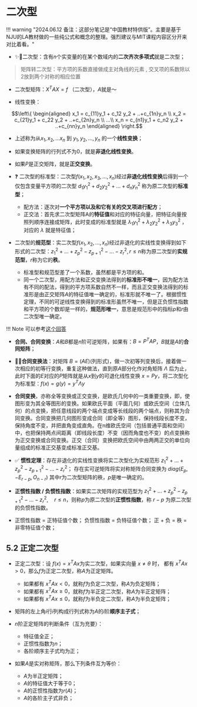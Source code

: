 # 二次型

!!! warning "2024.06.12 备注：这部分笔记是“中国教材特供版”。主要是基于NJU的LA教材做的一些纯公式和概念的整理。强烈建议与MIT课程内容区分开来对比着看。"

- ✨🌟二次型：含有$n$个实变量的在某个数域内的**二次齐次多项式**就是二次型；
> 矩阵转二次型：平方项的系数直接做成主对角线的元素 , 交叉项的系数除以2放到两个对称的相应位置
- 二次型矩阵：$X^T A X = f$ （二次型），$A$就是～

- 线性变换：

$$\left\{ \begin{aligned}  x_1 = c_{11}y_1 + c_12 y_2 + ..+c_{1n}y_n \\ x_2 = c_{21}y_1 + c_22 y_2 + ..+c_{2n}y_n \\ ...\\ x_n = c_{n1}y_1 + c_n2 y_2 + ..+c_{nn}y_n   \end{aligned} \right.$$

- 上述称为从$x_1, x_2,...x_n$ 到 $y_1, y_2, ..., y_n$ 的一个**线性变换**；

- 如果变换矩阵的行列式不为0，就是**非退化线性变换**。
- 如果$P$是正交矩阵，就是**正交变换**。
- ❓ 二次型的标准型：二次型$f(x_1, x_2, x_3,...,x_n)$经过**非退化线性变换**后得到一个仅包含变量平方项的二次型 $d_1 y^{2}_{1} + d_2 y^{2}_2 + ... + d_n y^{2}_n$ 称为原二次型的**标准型**；
    - 配方法：逐次对**一个平方项以及和它有关的交叉项进行配方**；
    - 正交法：首先求二次型矩阵A的**特征值**和对应的特征向量，把特征向量按照列顺序连接成矩阵，此时变成的标准型就是 $\lambda_1 y^2_{1} + \lambda_2 y^2_{2} +\lambda_3 y^2_{3}$ ，对应的 $\lambda$ 就是特征值； 
- 二次型的**规范型**：实二次型$f(x_1, x_2, ..., x_n )$经过非退化的实线性变换得到如下形式的二次型：$z^{2}_1 + ... + z^{2}_p - z^{2}_{p+1} - ... - z^{2}_r , r \leq n$称为原二次型的**实规范型**，$r$称为它的**秩**。
    - 标准型和规范型差了一个系数，虽然都是平方项的和。
    - 同一个二次型，用配方法和正交变换法得到的**标准形不唯一**，因为配方法有不同的配法，得到的平方项系数自然不一样，而且正交变换法得到的标准形是由正交矩阵$A$的特征值唯一确定的，标准形就不唯一了。根据惯性定理，不同的可逆线性变换得到的标准形虽然不唯一，但是正负惯性指数和平方项的个数却是一样的，**规范形唯一**，意思是规范形中的指标$p$和$r$由二次型唯一确定。

!!! Note
    可以参考[这个回答](https://www.zhihu.com/question/63417645/answer/2480199249)
- **合同、合同变换**：$A$和$B$都是$n$阶可逆矩阵，如果有：$B = P^T  A P$，$B$就是$A$的**合同矩阵**；
- 🌟🌟**合同变换法**：对矩阵 $B = (A E)$(列形式)，做一次初等列变换后，接着做一次相应的初等行变换，重复这种做法，直到原$A$部分化作对角矩阵 $\Lambda$ 后为止，此时下面的$E$对应的$P$矩阵就是从$x$到$y$的可退化线性变换 $x = Py$，将二次型化为标准型：$f(x) = g(y) = y^T \Lambda y$

- **合同变换**，亦称全等变换或正交变换，是欧氏几何中的一类重要变换，即，使图形变为其全等图形的变换。如果欧氏平面（平面几何）或欧氏空间（立体几何）的点变换，把任意线段的两个端点变成等长线段的两个端点，则称其为合同变换。合同变换把几何图形变成合同（即全等）图形，保持线段长度不变，保持角度不变，并把直角变成直角。在n维欧氏空间（包括普通平面和空间）中，也把保持两点间距离（即线段长度）不变（因而角度也不变）的点变换称为正交变换或合同变换。正交（合同）变换把欧氏空间中由两两正交的单位向量组成的标准正交基变成标准正交基。

- ✅ **惯性定理**：存在非退化的实线性变换将实二次型化为实规范形 $z^{2}_1 + ... + z^{2}_p - z^{2}_{p+1} - ... - z^{2}_r$； 存在实可逆矩阵将实对称矩阵合同变换为 $diag(E_p, - E_{r - p}, O_{n-r})$ 其中$r$为二次型矩阵的秩，$p$是唯一确定的。


- **正惯性指数 / 负惯性指数**：如果实二次矩阵的实规范型为 $z^{2}_1 + ... + z^{2}_p - z^{2}_{p+1} - ... - z^{2}_r, \hspace{12pt} r \leq n$，则称$p$为原二次型的**正惯性指数**，称 $r - p$ 为原二次型的负惯性指数。

- 正惯性指数 = 正特征值个数； 负惯性指数 = 负特征值个数； 正 + 负 = 秩 = 非零特征值个数；


## 5.2 正定二次型


- 正定二次型：设 $f(x) = x^T Ax$为实二次型，如果实向量 $x \neq \theta$ 时， 都有 $x^T Ax > 0$，那么$f$为正定二次型，称$A$为正定矩阵。
    - 如果都有 $x^T Ax < 0$，就称$f$为负定二次型，称$A$为负定矩阵；
    - 如果都有 $x^T Ax \geq 0$，就称$f$为半正定二次型，称$A$为半正定矩阵；
    - 如果都有 $x^T Ax \leq 0$，就称$f$为半负定二次型，称$A$为半负定矩阵；

- 矩阵的左上角$i$行$i$列构成行列式称为$A$的$i$阶**顺序主子式**；
- $n$阶正定矩阵的判断条件（互为充要）：
    - 特征值全正；
    - 正惯性指数为$n$；
    - 各阶顺序主子式均为正；

- 如果$A$是实对称矩阵，那么下列条件互为等价：
    - $A$为半正定矩阵；
    - $A$的特征值大于等于0；
    - $A$的正惯性指数为$r(A)$；
    - $A$的各阶主子式非负；